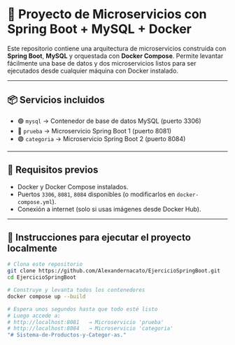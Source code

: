 # 🧩 Proyecto de Microservicios con Spring Boot + MySQL + Docker

Este repositorio contiene una arquitectura de microservicios construida con **Spring Boot**, **MySQL** y orquestada con **Docker Compose**. Permite levantar fácilmente una base de datos y dos microservicios listos para ser ejecutados desde cualquier máquina con Docker instalado.

---

## 📦 Servicios incluidos

- 🟢 `mysql` → Contenedor de base de datos MySQL (puerto 3306)
- 🔵 `prueba` → Microservicio Spring Boot 1 (puerto 8081)
- 🟣 `categoria` → Microservicio Spring Boot 2 (puerto 8084)

---

## 🔧 Requisitos previos

- Docker y Docker Compose instalados.
- Puertos `3306`, `8081`, `8084` disponibles (o modificarlos en `docker-compose.yml`).
- Conexión a internet (solo si usas imágenes desde Docker Hub).

---

## 🚀 Instrucciones para ejecutar el proyecto localmente

```bash
# Clona este repositorio
git clone https://github.com/Alexandernacato/EjercicioSpringBoot.git
cd EjercicioSpringBoot

# Construye y levanta todos los contenedores
docker compose up --build

# Espera unos segundos hasta que todo esté listo
# Luego accede a:
# http://localhost:8081   → Microservicio 'prueba'
# http://localhost:8084   → Microservicio 'categoria'
"# Sistema-de-Productos-y-Categor-as." 

